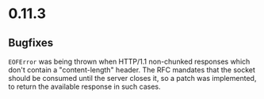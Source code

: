 # 0.11.3

## Bugfixes

`EOFError` was being thrown when HTTP/1.1 non-chunked responses which don't contain a "content-length" header. The RFC mandates that the socket should be consumed until the server closes it, so a patch was implemented, to return the available response in such cases.

